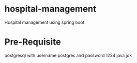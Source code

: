 # hospital-management
Hospital management using spring boot
# Pre-Requisite
postgresql with username postgres and password 1234
java jdk
